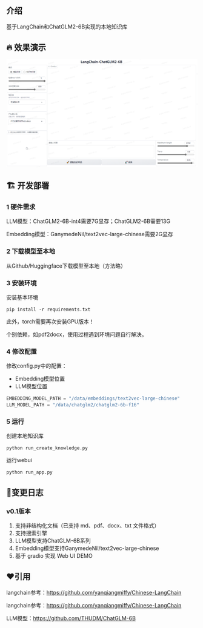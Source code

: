 ## 介绍

基于LangChain和ChatGLM2-6B实现的本地知识库

## 🔥 效果演示

![db0615cef192263bd1343e7b9e0032cc.png](images%2Fdb0615cef192263bd1343e7b9e0032cc.png)

## 🏗️ 开发部署

### 1 硬件需求

LLM模型：ChatGLM2-6B-int4需要7G显存；ChatGLM2-6B需要13G

Embedding模型：GanymedeNil/text2vec-large-chinese需要2G显存

### 2 下载模型至本地

从Github/Huggingface下载模型至本地（方法略）

### 3 安装环境

安装基本环境

```shell
pip install -r requirements.txt
```

此外，torch需要再次安装GPU版本！

个别依赖，如pdf2docx，使用过程遇到环境问题自行解决。

### 4 修改配置

修改config.py中的配置：

* Embedding模型位置
* LLM模型位置

```python
EMBEDDING_MODEL_PATH = "/data/embeddings/text2vec-large-chinese"
LLM_MODEL_PATH = "/data/chatglm2/chatglm2-6b-f16"
```

### 5 运行

创建本地知识库

```shell
python run_create_knowledge.py
```

运行webui

```shell
python run_app.py
```


## 🔨变更日志

### v0.1版本

1. 支持非结构化文档（已支持 md、pdf、docx、txt 文件格式）
2. 支持搜索引擎 
3. LLM模型支持ChatGLM-6B系列 
4. Embedding模型支持GanymedeNil/text2vec-large-chinese 
5. 基于 gradio 实现 Web UI DEMO


## ❤️引用

langchain参考：https://github.com/yanqiangmiffy/Chinese-LangChain

langchain参考：https://github.com/yanqiangmiffy/Chinese-LangChain

LLM模型：https://github.com/THUDM/ChatGLM-6B
